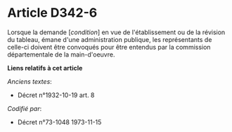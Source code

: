 # Article D342-6

Lorsque la demande [*condition*] en vue de l'établissement ou de la révision du tableau, émane d'une administration publique,
les représentants de celle-ci doivent être convoqués pour être entendus par la commission départementale de la main-d'oeuvre.

**Liens relatifs à cet article**

_Anciens textes_:

  - Décret n°1932-10-19 art. 8

_Codifié par_:

  - Décret n°73-1048 1973-11-15
